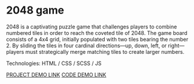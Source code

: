# 2048 game

2048 is a captivating puzzle game that challenges players to combine numbered tiles in order to reach the coveted tile of 2048. The game board consists of a 4x4 grid, initially populated with two tiles bearing the number 2. By sliding the tiles in four cardinal directions—up, down, left, or right—players must strategically merge matching tiles to create larger numbers.

Technologies: HTML / CSS / SCSS / JS

[PROJECT DEMO LINK](https://yevheniihura.github.io/2048-game/)
[CODE DEMO LINK](https://github.com/YevheniiHura/2048-game)
